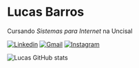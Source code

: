 # Lucas Barros

Cursando *Sistemas para Internet* na Uncisal 

[![Linkedin](https://img.shields.io/badge/LinkedIn-0077B5?style=for-the-badge&logo=linkedin&logoColor=white)](https://www.linkedin.com/in/lucas-barros-239221190/)
[![Gmail](https://img.shields.io/badge/LinkedIn-0077B5?style=for-the-badge&logo=linkedin&logoColor=white)](https://www.linkedin.com/in/lucas-barros-239221190/)
[![Instagram](https://img.shields.io/badge/Instagram-E4405F?style=for-the-badge&logo=instagram&logoColor=white)](https://www.instagram.com/lucas.it0/)

![Lucas GitHub stats](https://github-readme-stats.vercel.app/api?username=anuraghazra&show_icons=true&theme=radical)

